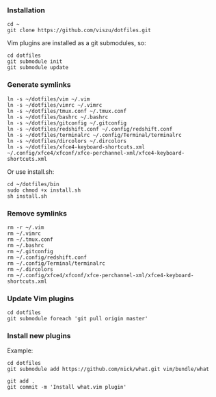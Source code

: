 ### Installation

    cd ~
    git clone https://github.com/viszu/dotfiles.git

Vim plugins are installed as a git submodules, so:

    cd dotfiles
    git submodule init
    git submodule update

### Generate symlinks

    ln -s ~/dotfiles/vim ~/.vim
    ln -s ~/dotfiles/vimrc ~/.vimrc
    ln -s ~/dotfiles/tmux.conf ~/.tmux.conf
    ln -s ~/dotfiles/bashrc ~/.bashrc
    ln -s ~/dotfiles/gitconfig ~/.gitconfig
    ln -s ~/dotfiles/redshift.conf ~/.config/redshift.conf
    ln -s ~/dotfiles/terminalrc ~/.config/Terminal/terminalrc
    ln -s ~/dotfiles/dircolors ~/.dircolors
    ln -s ~/dotfiles/xfce4-keyboard-shortcuts.xml ~/.config/xfce4/xfconf/xfce-perchannel-xml/xfce4-keyboard-shortcuts.xml

Or use install.sh:

    cd ~/dotfiles/bin
    sudo chmod +x install.sh
    sh install.sh

### Remove symlinks

    rm -r ~/.vim
    rm ~/.vimrc
    rm ~/.tmux.conf
    rm ~/.bashrc
    rm ~/.gitconfig
    rm ~/.config/redshift.conf
    rm ~/.config/Terminal/terminalrc
    rm ~/.dircolors
    rm ~/.config/xfce4/xfconf/xfce-perchannel-xml/xfce4-keyboard-shortcuts.xml

### Update Vim plugins

    cd dotfiles
    git submodule foreach 'git pull origin master'

### Install new plugins

Example:

    cd dotfiles
    git submodule add https://github.com/nick/what.git vim/bundle/what

    git add .
    git commit -m 'Install what.vim plugin'
